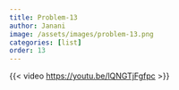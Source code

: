 ```yaml
---
title: Problem-13
author: Janani
image: /assets/images/problem-13.png
categories: [list]
order: 13
---
```


{{< video https://youtu.be/lQNGTjFgfpc >}}

